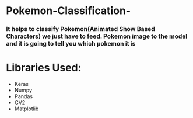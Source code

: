 # Pokemon-Classification-
### It helps to classify Pokemon(Animated Show Based Characters) we just have to feed. Pokemon image to the model and it is going to tell you which pokemon it is
# Libraries Used:
- Keras
- Numpy
- Pandas
- CV2
- Matplotlib
